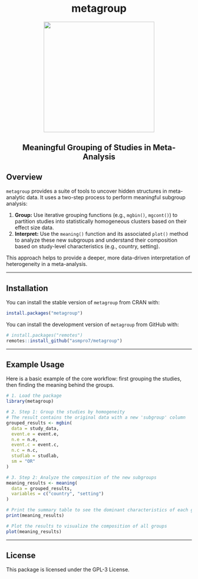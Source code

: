 <p align="center">
  <h1 align="center"> metagroup </h1>
 <p align="center"> <img src="https://github.com/user-attachments/assets/218b27ff-9359-4b59-952d-ea91cf661fb1" data-canonical-src="https://github.com/user-attachments/assets/218b27ff-9359-4b59-952d-ea91cf661fb1" width="300" height="300" /><p>
<h2 align="center" id="MetaDesc">Meaningful Grouping of Studies in Meta-Analysis</h2>
</p>

## Overview

`metagroup` provides a suite of tools to uncover hidden structures in meta-analytic data. It uses a two-step process to perform meaningful subgroup analysis:

1.  **Group:** Use iterative grouping functions (e.g., `mgbin()`, `mgcont()`) to partition studies into statistically homogeneous clusters based on their effect size data.
2.  **Interpret:** Use the `meaning()` function and its associated `plot()` method to analyze these new subgroups and understand their composition based on study-level characteristics (e.g., country, setting).

This approach helps to provide a deeper, more data-driven interpretation of heterogeneity in a meta-analysis.

---

## Installation

You can install the stable version of `metagroup` from CRAN with:

```r
install.packages("metagroup")
```

You can install the development version of `metagroup` from GitHub with:

```r
# install.packages("remotes")
remotes::install_github("asmpro7/metagroup")
```

---

## Example Usage

Here is a basic example of the core workflow: first grouping the studies, then finding the meaning behind the groups.

```r
# 1. Load the package
library(metagroup)

# 2. Step 1: Group the studies by homogeneity
# The result contains the original data with a new 'subgroup' column
grouped_results <- mgbin(
  data = study_data,
  event.e = event.e,
  n.e = n.e,
  event.c = event.c,
  n.c = n.c,
  studlab = studlab,
  sm = "OR"
)

# 3. Step 2: Analyze the composition of the new subgroups
meaning_results <- meaning(
  data = grouped_results,
  variables = c("country", "setting")
)

# Print the summary table to see the dominant characteristics of each group
print(meaning_results)

# Plot the results to visualize the composition of all groups
plot(meaning_results)
```

---

## License

This package is licensed under the GPL-3 License.

